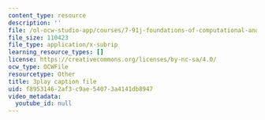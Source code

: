 ```yaml
---
content_type: resource
description: ''
file: /ol-ocw-studio-app/courses/7-91j-foundations-of-computational-and-systems-biology-spring-2014/f89531462af3c9ae54073a4141db8947_Ob9xGBPvr_s.srt
file_size: 110423
file_type: application/x-subrip
learning_resource_types: []
license: https://creativecommons.org/licenses/by-nc-sa/4.0/
ocw_type: OCWFile
resourcetype: Other
title: 3play caption file
uid: f8953146-2af3-c9ae-5407-3a4141db8947
video_metadata:
  youtube_id: null
---
```

